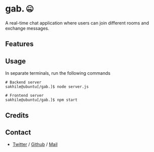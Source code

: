 # gab. 🤐 
A real-time chat application where users can join different rooms and exchange messages.

## Features

## Usage
In separate terminals, run the following commands
```shell
# Backend server
sakhile@ubuntu[/gab.]$ node server.js
```
```shell
# Frontend server
sakhile@ubuntu[/gab.]$ npm start
```

## Credits


## Contact
 * [Twitter](https://www.twitter.com/sakhilelindah) / [Github](https://github.com/sakhi-4096) / [Mail](mailto:sakhilelindah@protonmail.com)
